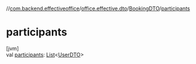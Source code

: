 //[com.backend.effectiveoffice](IdeaProjects/labs-office-elevator/effectiveOfficeBackend/documentation/gfm/index.md)/[office.effective.dto](IdeaProjects/labs-office-elevator/effectiveOfficeBackend/documentation/gfm/com.backend.effectiveoffice/office.effective.dto/index.md)/[BookingDTO](IdeaProjects/labs-office-elevator/effectiveOfficeBackend/documentation/gfm/com.backend.effectiveoffice/office.effective.dto/-booking-d-t-o/index.md)/[participants](IdeaProjects/labs-office-elevator/effectiveOfficeBackend/documentation/gfm/com.backend.effectiveoffice/office.effective.dto/-booking-d-t-o/participants.md)

# participants

[jvm]\
val [participants](IdeaProjects/labs-office-elevator/effectiveOfficeBackend/documentation/gfm/com.backend.effectiveoffice/office.effective.dto/-booking-d-t-o/participants.md): [List](https://kotlinlang.org/api/latest/jvm/stdlib/kotlin.collections/-list/index.html)&lt;[UserDTO](IdeaProjects/labs-office-elevator/effectiveOfficeBackend/documentation/gfm/com.backend.effectiveoffice/office.effective.dto/-user-d-t-o/index.md)&gt;

